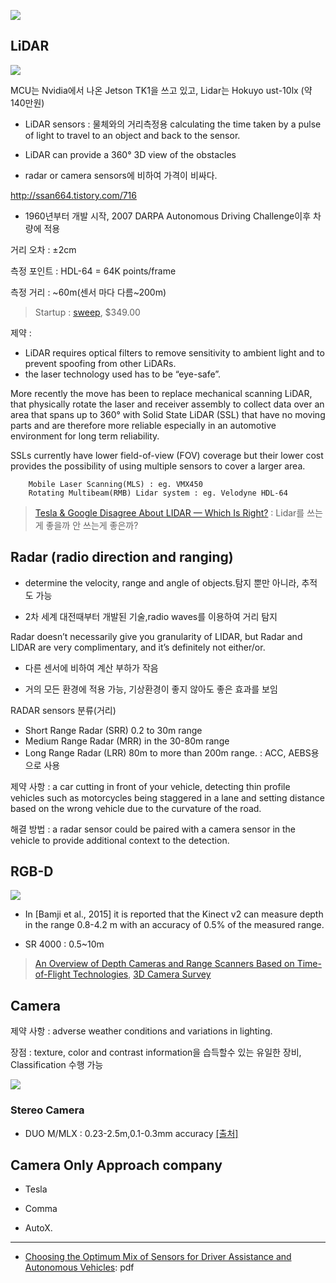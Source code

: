 

![](http://i.imgur.com/SAZPK7T.png)




## LiDAR

![](https://cdn-images-1.medium.com/max/2000/1*ZXWTdEZ3NYN5qz87gXWeGA.png)

MCU는 Nvidia에서 나온 Jetson TK1을 쓰고 있고, Lidar는 Hokuyo ust-10lx \(약140만원\)

- LiDAR sensors : 물체와의 거리측정용 calculating the time taken by a pulse of light to travel to an object and back to the sensor. 

- LiDAR can provide a 360° 3D view of the obstacles

- radar or camera sensors에 비하여 가격이 비싸다. 

http://ssan664.tistory.com/716



- 1960년부터 개발 시작, 2007 DARPA Autonomous Driving Challenge이후 차량에 적용 

거리 오차 : ±2cm

측정 포인트 : HDL-64 = 64K points/frame

측정 거리 : ~60m(센서 마다 다름~200m)

> Startup : [sweep](http://scanse.io/), $349.00

제약 : 
- LiDAR requires optical filters to remove sensitivity to ambient light and to prevent spoofing from other LiDARs. 
- the laser technology used has to be “eye-safe”. 

More recently the move has been to replace mechanical scanning LiDAR, that physically rotate the laser and receiver assembly to collect data over an area that spans up to 360° with Solid State LiDAR (SSL) that have no moving parts and are therefore more reliable especially in an automotive environment for long term reliability. 

SSLs currently have lower field-of-view (FOV) coverage but their lower cost provides the possibility of using multiple sensors to cover a larger area.

        Mobile Laser Scanning(MLS) : eg. VMX450
        Rotating Multibeam(RMB) Lidar system : eg. Velodyne HDL-64

> [Tesla & Google Disagree About LIDAR — Which Is Right?](https://cleantechnica.com/2016/07/29/tesla-google-disagree-lidar-right/) : Lidar를 쓰는게 좋을까 안 쓰는게 좋은까? 



## Radar (radio direction and ranging)

- determine the velocity, range and angle of objects.탐지 뿐만 아니라, 추적도 가능 

- 2차 세계 대전때부터 개발된 기술,radio waves를 이용하여 거리 탐지 

Radar doesn’t necessarily give you granularity of LIDAR, but Radar and LIDAR are very complimentary, and it’s definitely not either/or.

- 다른 센서에 비하여 계산 부하가 작음 

- 거의 모든 환경에 적용 가능, 기상환경이 좋지 않아도 좋은 효과를 보임 

RADAR sensors 분류(거리)
- Short Range Radar (SRR) 0.2 to 30m range 
- Medium Range Radar (MRR) in the 30-80m range 
- Long Range Radar (LRR) 80m to more than 200m range. : ACC, AEBS용으로 사용 

제약 사항 : a car cutting in front of your vehicle, detecting thin profile vehicles such as motorcycles being staggered in a lane and setting distance based on the wrong vehicle due to the curvature of the road. 

해결 방법 : a radar sensor could be paired with a camera sensor in the vehicle to provide additional context to the detection.


## RGB-D

![](https://i.imgur.com/wIcIFvr.png)

- In [Bamji et al., 2015] it is reported that the Kinect v2 can measure depth in the range 0.8-4.2 m with an accuracy of 0.5% of the measured range. 

- SR 4000 : 0.5~10m

> [An Overview of Depth Cameras and Range Scanners Based on Time-of-Flight Technologies](http://www.eecs.qmul.ac.uk/~milesh/Horaud-TOF-HAL.pdf), [3D Camera Survey](http://rosindustrial.org/news/2016/1/13/3d-camera-survey)





## Camera




제약 사항 : adverse weather conditions and variations in lighting. 

장점 : texture, color and contrast information을 습득할수 있는 유일한 장비, Classification 수행 가능 



![](https://i.imgur.com/ExCCr82.png)



### Stereo Camera 

- DUO M/MLX :  0.23-2.5m,0.1-0.3mm accuracy [[출처]](https://duo3d.com/kb/what-is-the-accuracy-of-the-depth/) 


## Camera Only Approach company

- Tesla

- Comma 

- AutoX.

---

- [Choosing the Optimum Mix of Sensors for Driver Assistance and Autonomous Vehicles](https://blog.nxp.com/wp-content/uploads/2017/05/Ors_NXP_2017_Embedded_Vision_Summit_Final.pdf): pdf